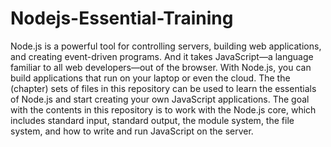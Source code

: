 # Nodejs-Essential-Training

Node.js is a powerful tool for controlling servers, building web applications, and creating event-driven programs. And it takes JavaScript—a language familiar to all web developers—out of the browser. With Node.js, you can build applications that run on your laptop or even the cloud. The the (chapter) sets of files in this repository can be used to learn the essentials of Node.js and start creating your own JavaScript applications. The goal with the contents in this repository is to work with the Node.js core, which includes standard input, standard output, the module system, the file system, and how to write and run JavaScript on the server.
